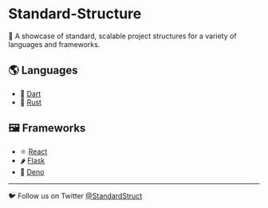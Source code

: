 # Standard-Structure

📂 A showcase of standard, scalable project structures for a variety of languages and frameworks.

## 🌎 Languages

- 🎯 [Dart](languages/dart)
- 🦀 [Rust](languages/rust)

## 🖼️ Frameworks

- ⚛️ [React](frameworks/react)
- 🌶 [Flask](frameworks/flask)
- 🦕 [Deno](frameworks/deno)

<hr style = "border-top: 1px solid #eaecef;">

🐦 Follow us on Twitter [@StandardStruct](https://twitter.com/StandardStruct)
